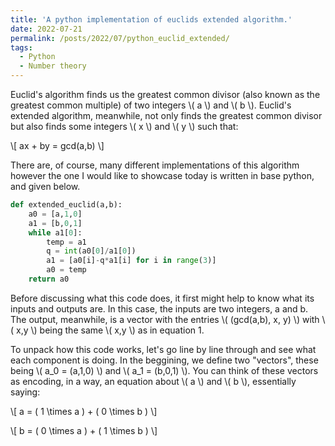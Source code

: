 ```yaml
---
title: 'A python implementation of euclids extended algorithm.'
date: 2022-07-21
permalink: /posts/2022/07/python_euclid_extended/
tags:
  - Python
  - Number theory
---
```


Euclid's algorithm finds us the greatest common divisor (also known as the greatest common multiple) of two integers \\( a \\) and \\( b \\). Euclid's extended algorithm, meanwhile, not only finds the greatest common divisor but also finds some integers \\( x \\) and \\( y \\) such that:

\\[ ax + by = gcd(a,b) \\]

There are, of course, many different implementations of this algorithm however the one I would like to showcase today is written in base python, and given below.

```python
def extended_euclid(a,b):
    a0 = [a,1,0]
    a1 = [b,0,1]
    while a1[0]:
        temp = a1
        q = int(a0[0]/a1[0])
        a1 = [a0[i]-q*a1[i] for i in range(3)]
        a0 = temp
    return a0
```
Before discussing what this code does, it first might help to know what its inputs and outputs are. In this case, the inputs are two integers, a and b. The output, meanwhile, is a vector with the entries \\( (gcd(a,b), x, y) \\) with \\( x,y \\) being the same \\( x,y \\) as in equation 1.

To unpack how this code works, let's go line by line through and see what each component is doing. In the beggining, we define two "vectors", these being \\( a_0 = (a,1,0) \\) and \\( a_1 = (b,0,1) \\). You can think of these vectors as encoding, in a way, an equation about \\( a \\) and \\( b \\), essentially saying:

\\[ a = ( 1 \times a ) + ( 0 \times b ) \\]

\\[ b = ( 0 \times a ) + ( 1 \times b ) \\]
